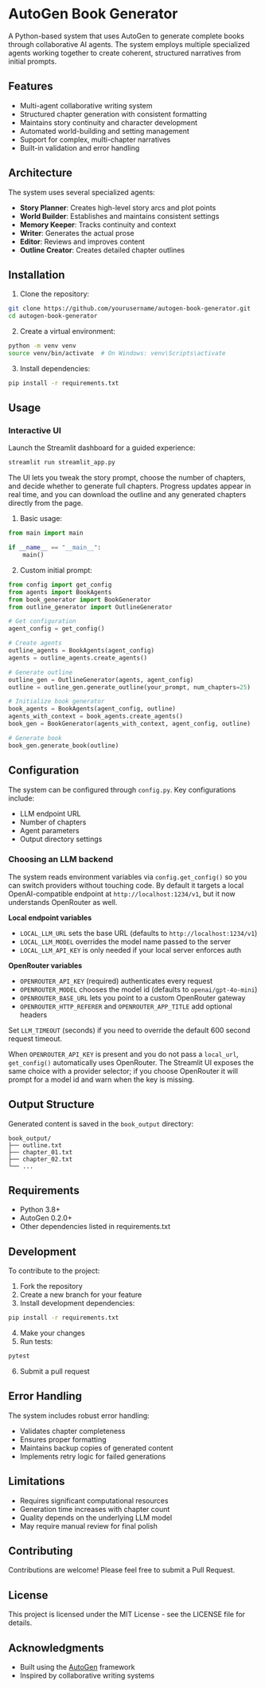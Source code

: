 # AutoGen Book Generator

A Python-based system that uses AutoGen to generate complete books through collaborative AI agents. The system employs multiple specialized agents working together to create coherent, structured narratives from initial prompts.

## Features

- Multi-agent collaborative writing system
- Structured chapter generation with consistent formatting
- Maintains story continuity and character development
- Automated world-building and setting management
- Support for complex, multi-chapter narratives
- Built-in validation and error handling

## Architecture

The system uses several specialized agents:

- **Story Planner**: Creates high-level story arcs and plot points
- **World Builder**: Establishes and maintains consistent settings
- **Memory Keeper**: Tracks continuity and context
- **Writer**: Generates the actual prose
- **Editor**: Reviews and improves content
- **Outline Creator**: Creates detailed chapter outlines

## Installation

1. Clone the repository:
```bash
git clone https://github.com/yourusername/autogen-book-generator.git
cd autogen-book-generator
```

2. Create a virtual environment:
```bash
python -m venv venv
source venv/bin/activate  # On Windows: venv\Scripts\activate
```

3. Install dependencies:
```bash
pip install -r requirements.txt
```

## Usage

### Interactive UI

Launch the Streamlit dashboard for a guided experience:

```bash
streamlit run streamlit_app.py
```

The UI lets you tweak the story prompt, choose the number of chapters, and decide whether to generate full chapters. Progress updates appear in real time, and you can download the outline and any generated chapters directly from the page.

1. Basic usage:
```python
from main import main

if __name__ == "__main__":
    main()
```

2. Custom initial prompt:
```python
from config import get_config
from agents import BookAgents
from book_generator import BookGenerator
from outline_generator import OutlineGenerator

# Get configuration
agent_config = get_config()

# Create agents
outline_agents = BookAgents(agent_config)
agents = outline_agents.create_agents()

# Generate outline
outline_gen = OutlineGenerator(agents, agent_config)
outline = outline_gen.generate_outline(your_prompt, num_chapters=25)

# Initialize book generator
book_agents = BookAgents(agent_config, outline)
agents_with_context = book_agents.create_agents()
book_gen = BookGenerator(agents_with_context, agent_config, outline)

# Generate book
book_gen.generate_book(outline)
```

## Configuration

The system can be configured through `config.py`. Key configurations include:

- LLM endpoint URL
- Number of chapters
- Agent parameters
- Output directory settings

### Choosing an LLM backend

The system reads environment variables via `config.get_config()` so you can switch providers without touching code.
By default it targets a local OpenAI-compatible endpoint at `http://localhost:1234/v1`, but it now understands OpenRouter as well.

**Local endpoint variables**
- `LOCAL_LLM_URL` sets the base URL (defaults to `http://localhost:1234/v1`)
- `LOCAL_LLM_MODEL` overrides the model name passed to the server
- `LOCAL_LLM_API_KEY` is only needed if your local server enforces auth

**OpenRouter variables**
- `OPENROUTER_API_KEY` (required) authenticates every request
- `OPENROUTER_MODEL` chooses the model id (defaults to `openai/gpt-4o-mini`)
- `OPENROUTER_BASE_URL` lets you point to a custom OpenRouter gateway
- `OPENROUTER_HTTP_REFERER` and `OPENROUTER_APP_TITLE` add optional headers

Set `LLM_TIMEOUT` (seconds) if you need to override the default 600 second request timeout.

When `OPENROUTER_API_KEY` is present and you do not pass a `local_url`, `get_config()` automatically uses OpenRouter.
The Streamlit UI exposes the same choice with a provider selector; if you choose OpenRouter it will prompt for a model id and warn when the key is missing.

## Output Structure

Generated content is saved in the `book_output` directory:
```
book_output/
├── outline.txt
├── chapter_01.txt
├── chapter_02.txt
└── ...
```

## Requirements

- Python 3.8+
- AutoGen 0.2.0+
- Other dependencies listed in requirements.txt

## Development

To contribute to the project:

1. Fork the repository
2. Create a new branch for your feature
3. Install development dependencies:
```bash
pip install -r requirements.txt
```
4. Make your changes
5. Run tests:
```bash
pytest
```
6. Submit a pull request

## Error Handling

The system includes robust error handling:
- Validates chapter completeness
- Ensures proper formatting
- Maintains backup copies of generated content
- Implements retry logic for failed generations

## Limitations

- Requires significant computational resources
- Generation time increases with chapter count
- Quality depends on the underlying LLM model
- May require manual review for final polish

## Contributing

Contributions are welcome! Please feel free to submit a Pull Request.

## License

This project is licensed under the MIT License - see the LICENSE file for details.

## Acknowledgments

- Built using the [AutoGen](https://github.com/microsoft/autogen) framework
- Inspired by collaborative writing systems
